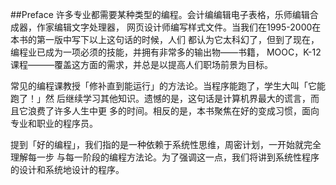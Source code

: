 ##Preface
许多专业都需要某种类型的编程。会计编编辑电子表格，乐师编辑合成器，作家编辑文字处理器，
网页设计师编写样式文件。当我们在1995-2000在本书的第一版中写下以上这句话的时候，人们
都认为它太科幻了，但到了现在，编程业已成为一项必须的技能，并拥有非常多的输出物——书籍，
MOOC，K-12课程———覆盖这方面的需求，并总是以提高人们职场前景为目标。

常见的编程课教授「修补直到能运行」的方法论。当程序能跑了，学生大叫「它能跑了！」然
后继续学习其他知识。遗憾的是，这句话是计算机界最大的谎言，而且它浪费了许多人生中更
多的时间。相反的是，本书聚焦在好的变成习惯，面向专业和职业的程序员。

提到「好的编程」，我们指的是一种依赖于系统性思维，周密计划，一开始就完全理解每一步
与每一阶段的编程方法论。为了强调这一点，我们将讲到系统性程序的设计和系统地设计的程序。
